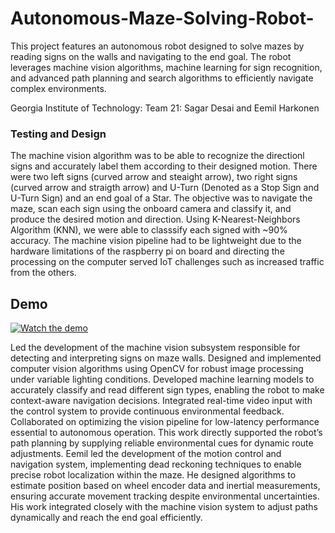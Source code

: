 # Autonomous-Maze-Solving-Robot-
This project features an autonomous robot designed to solve mazes by reading signs on the walls and navigating to the end goal. The robot leverages machine vision algorithms, machine learning for sign recognition, and advanced path planning and search algorithms to efficiently navigate complex environments.

Georgia Institute of Technology: Team 21: Sagar Desai and Eemil Harkonen 



### Testing and Design
The machine vision algorithm was to be able to recognize the directionl signs and accurately label them according to their designed motion. There were two left signs (curved arrow and steaight arrow), two right signs (curved arrow and straigth arrow) and U-Turn (Denoted as a Stop Sign and U-Turn Sign) and an end goal of a Star. The objective was to navigate the maze, scan each sign using the onboard camera and classify it, and produce the desired motion and direction. Using K-Nearest-Neighbors Algorithm (KNN), we were able to classsify each signed with ~90% accuracy. The machine vision pipeline had to be lightweight due to the hardware limitations of the raspberry pi on board and directing the processing on the computer served IoT challenges such as increased traffic from the others.




## Demo


[![Watch the demo](https://img.youtube.com/vi/VIDEO_ID/0.jpg)](https://youtu.be/6Tk9iepP2Z4)



Led the development of the machine vision subsystem responsible for detecting and interpreting signs on maze walls. Designed and implemented computer vision algorithms using OpenCV for robust image processing under variable lighting conditions. Developed machine learning models to accurately classify and read different sign types, enabling the robot to make context-aware navigation decisions. Integrated real-time video input with the control system to provide continuous environmental feedback. Collaborated on optimizing the vision pipeline for low-latency performance essential to autonomous operation. This work directly supported the robot’s path planning by supplying reliable environmental cues for dynamic route adjustments. Eemil led the development of the motion control and navigation system, implementing dead reckoning techniques to enable precise robot localization within the maze. He designed algorithms to estimate position based on wheel encoder data and inertial measurements, ensuring accurate movement tracking despite environmental uncertainties. His work integrated closely with the machine vision system to adjust paths dynamically and reach the end goal efficiently. 
